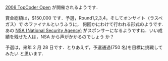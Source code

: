 <!--
title: 2006 TopCoder Open - NSAがスポンサーに
date: 2005-12-13
-->

[2006 TopCoder Open](http://www.topcoder.com/tc?module=Static&d1=tournaments&d2=tco06&d3=about)
が開催されるようです．

賞金総額は，\$150,000 です．予選，Round1,2,3,4，そしてオンサイト（ラスベガス）で
のファイナルというふうに， 何回かにわけて行われる形式のようです. あの
[NSA (National Security Agency)](http://www.topcoder.com/tc?module=Static&d1=tournaments&d2=tco06&d3=nsa)
がスポンサーになるようですね．いい成績を残せた人は，NSA から声がかかるのでしょう
か？

予選は，来年 2 月 28 日です．とりあえず，予選通過(750 名)を目標に挑戦してみたい
と思います.
